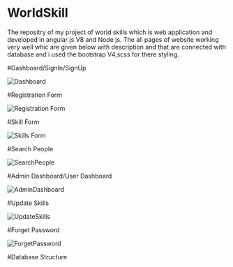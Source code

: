 # WorldSkill
The repositry of my project of world skills which is web application and developed in angular js V8 and Node js.
The all pages of website working very well whic are given below with description and that are connected with database
and i used the bootstrap V4,scss for there styling.

#Dashboard/SignIn/SignUp

![Dashboard](https://user-images.githubusercontent.com/66254986/83444526-f8701000-a464-11ea-97d9-35490a98b13a.PNG)

#Registration Form

![Registration Form](https://user-images.githubusercontent.com/66254986/83444366-b8109200-a464-11ea-8d2a-c2a7e7ada7b5.PNG)

#Skill Form

![Skills Form](https://user-images.githubusercontent.com/66254986/83444684-2d7c6280-a465-11ea-93b1-406141b753bb.PNG)

#Search People

![SearchPeople](https://user-images.githubusercontent.com/66254986/83443266-e7260400-a462-11ea-962f-a4fedef791bc.PNG)

#Admin Dashboard/User Dashboard

![AdminDashboard](https://user-images.githubusercontent.com/66254986/83444829-64527880-a465-11ea-9c70-f242d275c182.PNG)

#Update Skills

![UpdateSkills](https://user-images.githubusercontent.com/66254986/83445108-d4f99500-a465-11ea-9035-ecbf1d09f3d4.PNG)

#Forget Password

![ForgetPassword](https://user-images.githubusercontent.com/66254986/83444981-a380c980-a465-11ea-8dfd-2b212a3484c9.PNG)

#Database Structure


